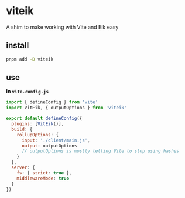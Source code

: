 # viteik

A shim to make working with Vite and Eik easy

## install

```sh
pnpm add -D viteik
```

## use

**In `vite.config.js`**

```js
import { defineConfig } from 'vite'
import VitEik, { outputOptions } from 'viteik'

export default defineConfig({
  plugins: [VitEik()],
  build: {
    rollupOptions: {
      input: './client/main.js',
      output: outputOptions
      // outputOptions is mostly telling Vite to stop using hashes
    }
  },
  server: {
    fs: { strict: true },
    middlewareMode: true
  }
})
```
